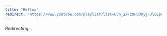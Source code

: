 ```yaml
---
title: "Reflex"
redirect: "https://www.youtube.com/playlist?list=UUn_2xFz9HCOnyj-JlGLpuAA"
---
```


_Redirecting..._
